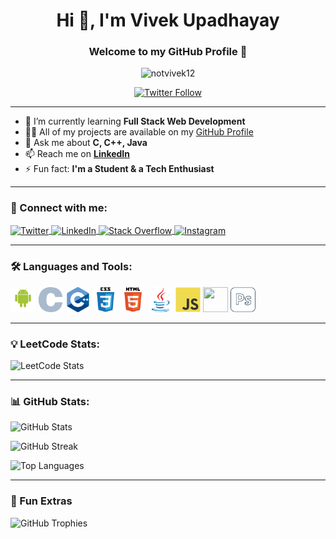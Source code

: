 <h1 align="center">Hi 👋, I'm Vivek Upadhayay</h1>
<h3 align="center">Welcome to my GitHub Profile 🚀</h3>

<p align="center">
  <img src="https://komarev.com/ghpvc/?username=NotVivek12&label=Profile%20views&color=0e75b6&style=flat" alt="notvivek12" />
</p>

<p align="center">
  <a href="https://twitter.com/notvivek12" target="blank">
    <img src="https://img.shields.io/twitter/follow/notvivek12?logo=twitter&style=for-the-badge" alt="Twitter Follow" />
  </a>
</p>

---

- 🌱 I’m currently learning **Full Stack Web Development**
- 👨‍💻 All of my projects are available on my [GitHub Profile](https://github.com/NotVivek12)
- 💬 Ask me about **C, C++, Java**
- 📫 Reach me on **[LinkedIn](https://www.linkedin.com/in/vivek-upadhayay/)**
- ⚡ Fun fact: **I'm a Student & a Tech Enthusiast**

---

### 🤝 Connect with me:
<p align="left">
  <a href="https://twitter.com/notvivek12" target="blank">
    <img align="center" src="https://raw.githubusercontent.com/rahuldkjain/github-profile-readme-generator/master/src/images/icons/Social/twitter.svg" alt="Twitter" height="30" width="40" />
  </a>
  <a href="https://linkedin.com/in/vivek-upadhayay" target="blank">
    <img align="center" src="https://raw.githubusercontent.com/rahuldkjain/github-profile-readme-generator/master/src/images/icons/Social/linked-in-alt.svg" alt="LinkedIn" height="30" width="40" />
  </a>
  <a href="https://stackoverflow.com/users/23301890" target="blank">
    <img align="center" src="https://raw.githubusercontent.com/rahuldkjain/github-profile-readme-generator/master/src/images/icons/Social/stack-overflow.svg" alt="Stack Overflow" height="30" width="40" />
  </a>
  <a href="https://instagram.com/notvivek12" target="blank">
    <img align="center" src="https://raw.githubusercontent.com/rahuldkjain/github-profile-readme-generator/master/src/images/icons/Social/instagram.svg" alt="Instagram" height="30" width="40" />
  </a>
</p>

---

### 🛠️ Languages and Tools:
<p align="left">
  <a href="https://developer.android.com" target="_blank" rel="noreferrer"><img src="https://raw.githubusercontent.com/devicons/devicon/master/icons/android/android-original-wordmark.svg" width="40" height="40"/></a>
  <a href="https://www.cprogramming.com/" target="_blank" rel="noreferrer"><img src="https://raw.githubusercontent.com/devicons/devicon/master/icons/c/c-original.svg" width="40" height="40"/></a>
  <a href="https://www.w3schools.com/cpp/" target="_blank" rel="noreferrer"><img src="https://raw.githubusercontent.com/devicons/devicon/master/icons/cplusplus/cplusplus-original.svg" width="40" height="40"/></a>
  <a href="https://www.w3schools.com/css/" target="_blank" rel="noreferrer"><img src="https://raw.githubusercontent.com/devicons/devicon/master/icons/css3/css3-original-wordmark.svg" width="40" height="40"/></a>
  <a href="https://www.w3.org/html/" target="_blank" rel="noreferrer"><img src="https://raw.githubusercontent.com/devicons/devicon/master/icons/html5/html5-original-wordmark.svg" width="40" height="40"/></a>
  <a href="https://www.java.com" target="_blank" rel="noreferrer"><img src="https://raw.githubusercontent.com/devicons/devicon/master/icons/java/java-original.svg" width="40" height="40"/></a>
  <a href="https://developer.mozilla.org/en-US/docs/Web/JavaScript" target="_blank" rel="noreferrer"><img src="https://raw.githubusercontent.com/devicons/devicon/master/icons/javascript/javascript-original.svg" width="40" height="40"/></a>
  <a href="https://www.adobe.com/in/products/illustrator.html" target="_blank" rel="noreferrer"><img src="https://www.vectorlogo.zone/logos/adobe_illustrator/adobe_illustrator-icon.svg" width="40" height="40"/></a>
  <a href="https://www.photoshop.com/en" target="_blank" rel="noreferrer"><img src="https://raw.githubusercontent.com/devicons/devicon/master/icons/photoshop/photoshop-line.svg" width="40" height="40"/></a>
</p>

---

### 💡 LeetCode Stats:
<p align="left">
  <img src="https://leetcard.jacoblin.cool/NotVivek12?theme=dark&font=Baloo%20Chettan%202&ext=heatmap" alt="LeetCode Stats" />
</p>

---

### 📊 GitHub Stats:
<p align="left">
  <img src="https://github-readme-stats.vercel.app/api?username=NotVivek12&show_icons=true&theme=tokyonight" alt="GitHub Stats" />
</p>

<p align="left">
  <img src="https://github-readme-streak-stats.herokuapp.com?user=NotVivek12&theme=tokyonight&hide_border=false" alt="GitHub Streak" />
</p>

<p align="left">
  <img src="https://github-readme-stats.vercel.app/api/top-langs/?username=NotVivek12&layout=compact&theme=tokyonight" alt="Top Languages" />
</p>

---

### 🚀 Fun Extras
<p align="left">
  <img src="https://github-profile-trophy.vercel.app/?username=NotVivek12&theme=tokyonight&no-frame=false&no-bg=false&margin-w=4" alt="GitHub Trophies"/>
</p>
